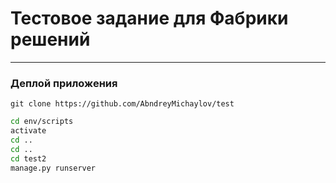 Тестовое задание для Фабрики решений
====================================
-----------------------------------
### Деплой приложения

```git
git clone https://github.com/AbndreyMichaylov/test
```
```bash
cd env/scripts
activate
cd ..
cd ..
cd test2
manage.py runserver
```
